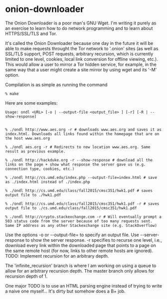 # onion-downloader
The Onion Downloader is a poor man's GNU Wget. I'm writing it purely as an exercise to learn
how to do network programming and to learn about HTTPS/SSL/TLS and Tor.

It's called the Onion Downloader because one day in the future
it will be able to make requests throught the Tor network to '.onion' sites (as well 
as SSL/TLS support, POST requests, arbitrary recursion, which is currently limited to one
level, cookies, local link conversion for offline viewing, etc.). This would allow a user
to mirror a Tor hidden service, for example, in the same way that a user might create a
site mirror by using wget and its '-M' option. 

Compilation is as simple as running the command
	
	% make

Here are some examples:
	
	Usage: ondl <URL> [-o | --output-file <output_file> ] [-r] [-R | --show-response] 


	% ./ondl http://www.aes.org -r # downloads www.aes.org and saves it as index.html. Downloads all links found within the homepage that are on the host www.aes.org
	
	% ./ondl aes.org -r # Redirects to new location www.aes.org. Same result as previous example.

	% ./ondl http://hackduke.org -r --show-response # download all the links on the page + show what response the server gave us (e.g. connection type, cookies, etc.)
	
	% ./ondl http://cs.umd.edu/index.php --output-file=index.html # save as ./index.html instead of ./index.php
	
	% ./ondl http://cs.umd.edu/class/fall2015/cmsc351/hwk1.pdf # saves output file to ./hwk1.pdf
	
	% ./ondl http://cs.umd.edu/class/fall2015/cmsc351/hwk1.pdf -r # saves output file to ./cs.umd.edu/class/fall2015/cmsc351/hwk1.pdf

	% ./ondl http://crypto.stackexchange.com -r # Will eventually prompt a 503 status code from the server because of too many requests sent. Same IP address as any other Stackexchange site (e.g. StackOverflow)


Use the options -o or --output-file= to specify an output file. Use --server-response to show the server response. -r specifies
to recurse one level, i.e., download every link within the downloaded page that points to a page on the same remote host (for now,
links to other remote hosts are ignored). TODO: Implement recursion for an arbitrary depth.

The 'infinite\_recursion' branch is where I am working on using a queue to 
allow for an arbitrary recursion depth. The master branch only allows for 
recursion depth of 1.

One major TODO is to use an HTML parsing engine instead of trying to write a naive one myself... It's dirty but somehow does a B+ job.
